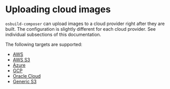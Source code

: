 # Uploading cloud images

`osbuild-composer` can upload images to a cloud provider right after they are built. The configuration is slightly different for each cloud provider. See individual subsections of this documentation.

The following targets are supported:

- [AWS](uploading-cloud-images/uploading-to-aws)
- [AWS S3](uploading-cloud-images/uploading-to-aws-s3)
- [Azure](uploading-cloud-images/uploading-to-azure)
- [GCP](uploading-cloud-images/uploading-to-gcp)
- [Oracle Cloud](uploading-cloud-images/uploading-to-oci)
- [Generic S3](uploading-cloud-images/uploading-to-generic-s3)
